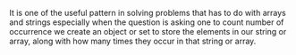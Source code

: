 It is one of the useful pattern in solving problems that has to do with arrays and strings especially when the question is asking one to count number of occurrence
we create an object or set to store the elements in our string or array, along with how many times they occur in that string or array. 